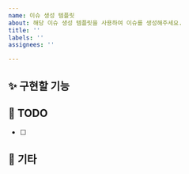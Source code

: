 ```yaml
---
name: 이슈 생성 템플릿
about: 해당 이슈 생성 템플릿을 사용하여 이슈를 생성해주세요.
title: ''
labels: ''
assignees: ''

---
```


## ✨ 구현할 기능

## 📝 TODO
- [ ] 

## 🎸 기타
